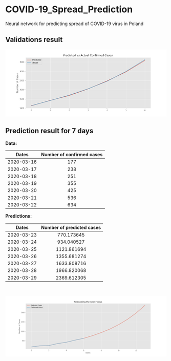 # COVID-19_Spread_Prediction
Neural network for predicting spread of COVID-19 virus in Poland

## Validations result
![Validation](Koronawirus_validation.png)
## Prediction result for 7 days

**Data:**

| Dates     |Number of confirmed cases|
|:---------:|:--:|
|2020-03-16 | 177|
|2020-03-17 | 238|
|2020-03-18 | 251|
|2020-03-19 | 355|
|2020-03-20 | 425|
|2020-03-21 | 536|
|2020-03-22 | 634|

**Predictions:**

| Dates     | Number of predicted cases|
|:---------:|:-----------:|
|2020-03-23 |  770.173645 |
|2020-03-24 |  934.040527 |
|2020-03-25 | 1121.861694 |
|2020-03-26 | 1355.681274 |
|2020-03-27 | 1633.808716 |
|2020-03-28 | 1966.820068 |
|2020-03-29 | 2369.612305 |
<br>

![Prediction](Koronawirus_predictions.png)
